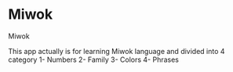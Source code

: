 # Miwok
Miwok

This app actually is for learning Miwok language and divided into 4 category 1- Numbers
                                                                             2- Family
                                                                             3- Colors
                                                                             4- Phrases
